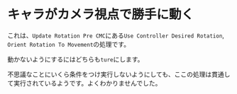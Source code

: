# キャラがカメラ視点で勝手に動く

これは、`Update Rotation Pre CMC`にある`Use Controller Desired Rotation`, `Orient Rotation To Movement`の処理です。

動かないようにするにはどちらも`ture`にします。

不思議なことにいくら条件をつけ実行しないようにしても、ここの処理は貫通して実行されているようです。よくわかりませんでした。

